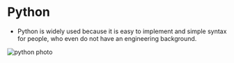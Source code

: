 # Python
- Python is widely used because it is easy to implement and simple syntax for people, who even do not have an engineering background.


![python photo](https://user-images.githubusercontent.com/92504503/204142867-30babdb3-b394-4f28-8b3c-25e4dd2e2968.jpg)
